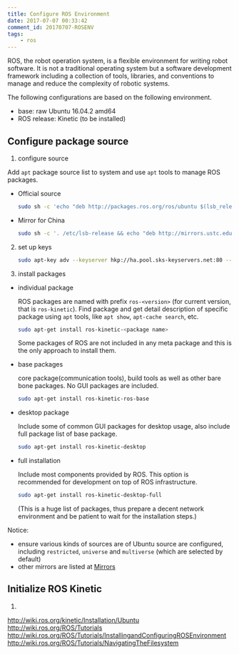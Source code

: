 ```yaml
---
title: Configure ROS Environment
date: 2017-07-07 00:33:42
comment_id: 20170707-ROSENV
tags:
    - ros
---
```


ROS, the robot operation system, is a flexible environment for writing robot software.
It is not a traditional operating system but a software development framework including
a collection of tools, libraries, and conventions to manage and reduce the complexity 
of robotic systems.

The following configurations are based on the following environment.
* base: raw Ubuntu 16.04.2 amd64
* ROS release: Kinetic (to be installed)

<!-- more -->

## Configure package source ##

1. configure source
  
  Add `apt` package source list to system and use `apt` tools to manage ROS packages.

  * Official source
    ```bash
    sudo sh -c 'echo "deb http://packages.ros.org/ros/ubuntu $(lsb_release -sc) main" > /etc/apt/sources.list.d/ros-latest.list'
    ```
  * Mirror for China
    ```bash
    sudo sh -c '. /etc/lsb-release && echo "deb http://mirrors.ustc.edu.cn/ros/ubuntu/ $DISTRIB_CODENAME main" > /etc/apt/sources.list.d/ros-latest.list'
    ```

2. set up keys 

    ```bash
    sudo apt-key adv --keyserver hkp://ha.pool.sks-keyservers.net:80 --recv-key 421C365BD9FF1F717815A3895523BAEEB01FA116
    ```

3. install packages

  * individual package

      ROS packages are named with prefix `ros-<version>` (for current version, that is 
      `ros-kinetic`). Find package and get detail description of specific package using
      `apt` tools, like `apt show`, `apt-cache search`, etc. 

      ```bash
      sudo apt-get install ros-kinetic-<package name>
      ```

      Some packages of ROS are not included in any meta package and this is the only approach to install them.

  * base packages

      core package(communication tools), build tools as well as other bare bone
      packages. No GUI packages are included.

      ```bash
      sudo apt-get install ros-kinetic-ros-base
      ```

  * desktop package 

      Include some of common GUI packages for desktop usage, also include full package 
      list of base package.

      ```bash
      sudo apt-get install ros-kinetic-desktop
      ```

  * full installation 

      Include most components provided by ROS. This option is recommended for 
      development on top of ROS infrastructure.

      ```bash
      sudo apt-get install ros-kinetic-desktop-full
      ```

      (This is a huge list of packages, thus prepare a decent network environment and
      be patient to wait for the installation steps.)


Notice:
* ensure various kinds of sources are of Ubuntu source are configured, including `restricted`, `universe` and `multiverse` (which are selected by default)
* other mirrors are listed at [Mirrors](http://wiki.ros.org/ROS/Installation/UbuntuMirrors)

## Initialize ROS Kinetic ##
1. 

http://wiki.ros.org/kinetic/Installation/Ubuntu
http://wiki.ros.org/ROS/Tutorials
http://wiki.ros.org/ROS/Tutorials/InstallingandConfiguringROSEnvironment
http://wiki.ros.org/ROS/Tutorials/NavigatingTheFilesystem